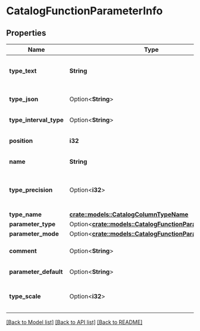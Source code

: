# CatalogFunctionParameterInfo

## Properties

Name | Type | Description | Notes
------------ | ------------- | ------------- | -------------
**type_text** | **String** | Full data type spec, SQL/catalogString text. | 
**type_json** | Option<**String**> | Full data type spec, JSON-serialized. | [optional]
**type_interval_type** | Option<**String**> | Format of IntervalType. | [optional]
**position** | **i32** | Ordinal position of column (starting at position 0). | 
**name** | **String** | Name of parameter. | 
**type_precision** | Option<**i32**> | Digits of precision; required on Create for DecimalTypes. | [optional]
**type_name** | [**crate::models::CatalogColumnTypeName**](CatalogColumnTypeName.md) |  | 
**parameter_type** | Option<[**crate::models::CatalogFunctionParameterType**](CatalogFunctionParameterType.md)> |  | [optional]
**parameter_mode** | Option<[**crate::models::CatalogFunctionParameterMode**](CatalogFunctionParameterMode.md)> |  | [optional]
**comment** | Option<**String**> | User-provided free-form text description. | [optional]
**parameter_default** | Option<**String**> | Default value of the parameter. | [optional]
**type_scale** | Option<**i32**> | Digits to right of decimal; Required on Create for DecimalTypes. | [optional]

[[Back to Model list]](../README.md#documentation-for-models) [[Back to API list]](../README.md#documentation-for-api-endpoints) [[Back to README]](../README.md)


